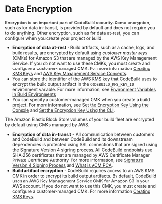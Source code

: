 # Data Encryption<a name="security-encryption"></a>

 Encryption is an important part of CodeBuild security\. Some encryption, such as for data in\-transit, is provided by default and does not require you to do anything\. Other encryption, such as for data at\-rest, you can configure when you create your project or build\. 
+  **Encryption of data at\-rest** \- Build artifacts, such as a cache, logs, and build results, are encrypted by default using *customer master keys* \(CMKs\) for Amazon S3 that are managed by the AWS Key Management Service\. If you do not want to use these CMKs, you must create and configure a customer\-managed CMK\. For more information [Creating KMS Keys](https://docs.aws.amazon.com/kms/latest/developerguide/create-keys.html) and [AWS Key Management Service Concepts](https://docs.aws.amazon.com/kms/latest/developerguide/concepts.html)\. 
  +  You can store the identifier of the AWS KMS key that CodeBuild uses to encrypt the build output artifact in the `CODEBUILD_KMS_KEY_ID` environment variable\. For more information, see [Environment Variables in Build Environments](build-env-ref-env-vars.md) 
  +  You can specify a customer\-managed CMK when you create a build project\. For more information, see [Set the Encryption Key Using the Console](create-project.md#encryptionkey-console) and [Set the Encryption Key Using the CLI](create-project.md#encryptionkey-cli)\. 

   The Amazon Elastic Block Store volumes of your build fleet are encrypted by default using CMKs managed by AWS\. 
+  **Encryption of data in\-transit** \- All communication between customers and CodeBuild and between CodeBuild and its downstream dependencies is protected using SSL connections that are signed using the Signature Version 4 signing process\. All CodeBuild endpoints use SHA\-256 certificates that are managed by AWS Certificate Manager Private Certificate Authority\. For more information, see [Signature Version 4 Signing Process](https://docs.aws.amazon.com/general/latest/gr/signature-version-4.html) and [What is ACM PCA](https://docs.aws.amazon.com/acm-pca/latest/userguide/)\. 
+  **Build artifact encryption** \- CodeBuild requires access to an AWS KMS CMK in order to encrypt its build output artifacts\. By default, CodeBuild uses an AWS Key Management Service CMK for Amazon S3 in your AWS account\. If you do not want to use this CMK, you must create and configure a customer\-managed CMK\. For more information [Creating KMS Keys](https://docs.aws.amazon.com/kms/latest/developerguide/create-keys.html)\. 
